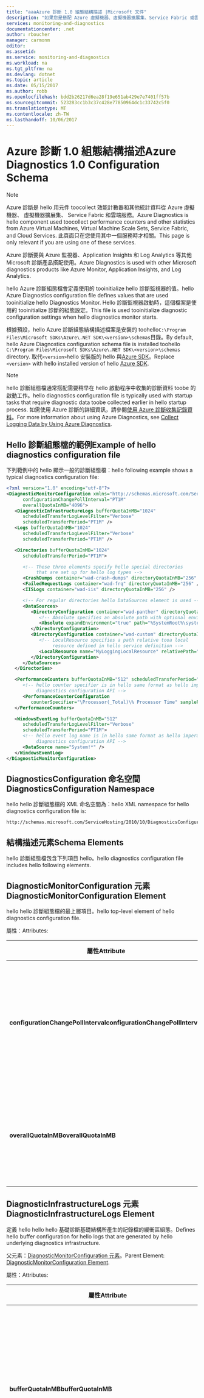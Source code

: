 ```yaml
---
title: "aaaAzure 診斷 1.0 組態結構描述 |Microsoft 文件"
description: "如果您是搭配 Azure 虛擬機器、虛擬機器擴展集、Service Fabric 或雲端服務使用 Azure SDK 2.4 和以下版本才相關。"
services: monitoring-and-diagnostics
documentationcenter: .net
author: rboucher
manager: carmonm
editor: 
ms.assetid: 
ms.service: monitoring-and-diagnostics
ms.workload: na
ms.tgt_pltfrm: na
ms.devlang: dotnet
ms.topic: article
ms.date: 05/15/2017
ms.author: robb
ms.openlocfilehash: bdd2b26217d6ea28f19e651ab429e7e7401ff57b
ms.sourcegitcommit: 523283cc1b3c37c428e77850964dc1c33742c5f0
ms.translationtype: MT
ms.contentlocale: zh-TW
ms.lasthandoff: 10/06/2017
---
```

# <a name="azure-diagnostics-10-configuration-schema"></a><span data-ttu-id="df8de-103">Azure 診斷 1.0 組態結構描述</span><span class="sxs-lookup"><span data-stu-id="df8de-103">Azure Diagnostics 1.0 Configuration Schema</span></span>
> [!NOTE]
> <span data-ttu-id="df8de-104">Azure 診斷是 hello 用元件 toocollect 效能計數器和其他統計資料從 Azure 虛擬機器、 虛擬機器擴展集、 Service Fabric 和雲端服務。</span><span class="sxs-lookup"><span data-stu-id="df8de-104">Azure Diagnostics is hello component used toocollect performance counters and other statistics from Azure Virtual Machines, Virtual Machine Scale Sets, Service Fabric, and Cloud Services.</span></span>  <span data-ttu-id="df8de-105">此頁面只在您使用其中一個服務時才相關。</span><span class="sxs-lookup"><span data-stu-id="df8de-105">This page is only relevant if you are using one of these services.</span></span>
>

<span data-ttu-id="df8de-106">Azure 診斷要與 Azure 監視器、Application Insights 和 Log Analytics 等其他 Microsoft 診斷產品搭配使用。</span><span class="sxs-lookup"><span data-stu-id="df8de-106">Azure Diagnostics is used with other Microsoft diagnostics products like Azure Monitor, Application Insights, and Log Analytics.</span></span>

<span data-ttu-id="df8de-107">hello Azure 診斷組態檔會定義使用的 tooinitialize hello 診斷監視器的值。</span><span class="sxs-lookup"><span data-stu-id="df8de-107">hello Azure Diagnostics configuration file defines values that are used tooinitialize hello Diagnostics Monitor.</span></span> <span data-ttu-id="df8de-108">Hello 診斷監視器啟動時，這個檔案是使用的 tooinitialize 診斷的組態設定。</span><span class="sxs-lookup"><span data-stu-id="df8de-108">This file is used tooinitialize diagnostic configuration settings when hello diagnostics monitor starts.</span></span>  

 <span data-ttu-id="df8de-109">根據預設，hello Azure 診斷組態結構描述檔案是安裝的 toohello`C:\Program Files\Microsoft SDKs\Azure\.NET SDK\<version>\schemas`目錄。</span><span class="sxs-lookup"><span data-stu-id="df8de-109">By default, hello Azure Diagnostics configuration schema file is installed toohello `C:\Program Files\Microsoft SDKs\Azure\.NET SDK\<version>\schemas` directory.</span></span> <span data-ttu-id="df8de-110">取代`<version>`hello 安裝版的 hello 與[Azure SDK](http://www.windowsazure.com/develop/downloads/)。</span><span class="sxs-lookup"><span data-stu-id="df8de-110">Replace `<version>` with hello installed version of hello [Azure SDK](http://www.windowsazure.com/develop/downloads/).</span></span>  

> [!NOTE]
>  <span data-ttu-id="df8de-111">hello 診斷組態檔通常搭配需要稍早在 hello 啟動程序中收集的診斷資料 toobe 的啟動工作。</span><span class="sxs-lookup"><span data-stu-id="df8de-111">hello diagnostics configuration file is typically used with startup tasks that require diagnostic data toobe collected earlier in hello startup process.</span></span> <span data-ttu-id="df8de-112">如需使用 Azure 診斷的詳細資訊，請參閱[使用 Azure 診斷收集記錄資料](assetId:///83a91c23-5ca2-4fc9-8df3-62036c37a3d7)。</span><span class="sxs-lookup"><span data-stu-id="df8de-112">For more information about using Azure Diagnostics, see [Collect Logging Data by Using Azure Diagnostics](assetId:///83a91c23-5ca2-4fc9-8df3-62036c37a3d7).</span></span>  

## <a name="example-of-hello-diagnostics-configuration-file"></a><span data-ttu-id="df8de-113">Hello 診斷組態檔的範例</span><span class="sxs-lookup"><span data-stu-id="df8de-113">Example of hello diagnostics configuration file</span></span>  
 <span data-ttu-id="df8de-114">下列範例中的 hello 顯示一般的診斷組態檔：</span><span class="sxs-lookup"><span data-stu-id="df8de-114">hello following example shows a typical diagnostics configuration file:</span></span>  

```xml  
<?xml version="1.0" encoding="utf-8"?>
<DiagnosticMonitorConfiguration xmlns="http://schemas.microsoft.com/ServiceHosting/2010/10/DiagnosticsConfiguration"  
      configurationChangePollInterval="PT1M"  
      overallQuotaInMB="4096">  
   <DiagnosticInfrastructureLogs bufferQuotaInMB="1024"  
      scheduledTransferLogLevelFilter="Verbose"  
      scheduledTransferPeriod="PT1M" />  
   <Logs bufferQuotaInMB="1024"  
      scheduledTransferLogLevelFilter="Verbose"  
      scheduledTransferPeriod="PT1M" />  

   <Directories bufferQuotaInMB="1024"   
      scheduledTransferPeriod="PT1M">  

      <!-- These three elements specify hello special directories   
           that are set up for hello log types -->  
      <CrashDumps container="wad-crash-dumps" directoryQuotaInMB="256" />  
      <FailedRequestLogs container="wad-frq" directoryQuotaInMB="256" />  
      <IISLogs container="wad-iis" directoryQuotaInMB="256" />  

      <!-- For regular directories hello DataSources element is used -->  
      <DataSources>  
         <DirectoryConfiguration container="wad-panther" directoryQuotaInMB="128">  
            <!-- Absolute specifies an absolute path with optional environment expansion -->  
            <Absolute expandEnvironment="true" path="%SystemRoot%\system32\sysprep\Panther" />  
         </DirectoryConfiguration>  
         <DirectoryConfiguration container="wad-custom" directoryQuotaInMB="128">  
            <!-- LocalResource specifies a path relative tooa local   
                 resource defined in hello service definition -->  
            <LocalResource name="MyLoggingLocalResource" relativePath="logs" />  
         </DirectoryConfiguration>  
      </DataSources>  
   </Directories>  

   <PerformanceCounters bufferQuotaInMB="512" scheduledTransferPeriod="PT1M">  
      <!-- hello counter specifier is in hello same format as hello imperative   
           diagnostics configuration API -->  
      <PerformanceCounterConfiguration   
         counterSpecifier="\Processor(_Total)\% Processor Time" sampleRate="PT5S" />  
   </PerformanceCounters>  

   <WindowsEventLog bufferQuotaInMB="512"  
      scheduledTransferLogLevelFilter="Verbose"  
      scheduledTransferPeriod="PT1M">  
      <!-- hello event log name is in hello same format as hello imperative   
           diagnostics configuration API -->  
      <DataSource name="System!*" />  
   </WindowsEventLog>  
</DiagnosticMonitorConfiguration>  
```  

## <a name="diagnosticsconfiguration-namespace"></a><span data-ttu-id="df8de-115">DiagnosticsConfiguration 命名空間</span><span class="sxs-lookup"><span data-stu-id="df8de-115">DiagnosticsConfiguration Namespace</span></span>  
 <span data-ttu-id="df8de-116">hello hello 診斷組態檔的 XML 命名空間為：</span><span class="sxs-lookup"><span data-stu-id="df8de-116">hello XML namespace for hello diagnostics configuration file is:</span></span>  

```  
http://schemas.microsoft.com/ServiceHosting/2010/10/DiagnosticsConfiguration  
```  

## <a name="schema-elements"></a><span data-ttu-id="df8de-117">結構描述元素</span><span class="sxs-lookup"><span data-stu-id="df8de-117">Schema Elements</span></span>  
 <span data-ttu-id="df8de-118">hello 診斷組態檔包含下列項目 hello。</span><span class="sxs-lookup"><span data-stu-id="df8de-118">hello diagnostics configuration file includes hello following elements.</span></span>


## <a name="diagnosticmonitorconfiguration-element"></a><span data-ttu-id="df8de-119">DiagnosticMonitorConfiguration 元素</span><span class="sxs-lookup"><span data-stu-id="df8de-119">DiagnosticMonitorConfiguration Element</span></span>  
<span data-ttu-id="df8de-120">hello hello 診斷組態檔的最上層項目。</span><span class="sxs-lookup"><span data-stu-id="df8de-120">hello top-level element of hello diagnostics configuration file.</span></span>  

<span data-ttu-id="df8de-121">屬性：</span><span class="sxs-lookup"><span data-stu-id="df8de-121">Attributes:</span></span>

|<span data-ttu-id="df8de-122">屬性</span><span class="sxs-lookup"><span data-stu-id="df8de-122">Attribute</span></span>  |<span data-ttu-id="df8de-123">類型</span><span class="sxs-lookup"><span data-stu-id="df8de-123">Type</span></span>   |<span data-ttu-id="df8de-124">必要</span><span class="sxs-lookup"><span data-stu-id="df8de-124">Required</span></span>| <span data-ttu-id="df8de-125">預設值</span><span class="sxs-lookup"><span data-stu-id="df8de-125">Default</span></span> | <span data-ttu-id="df8de-126">說明</span><span class="sxs-lookup"><span data-stu-id="df8de-126">Description</span></span>|  
|-----------|-------|--------|---------|------------|  
|<span data-ttu-id="df8de-127">**configurationChangePollInterval**</span><span class="sxs-lookup"><span data-stu-id="df8de-127">**configurationChangePollInterval**</span></span>|<span data-ttu-id="df8de-128">duration</span><span class="sxs-lookup"><span data-stu-id="df8de-128">duration</span></span>|<span data-ttu-id="df8de-129">選用</span><span class="sxs-lookup"><span data-stu-id="df8de-129">Optional</span></span> | <span data-ttu-id="df8de-130">PT1M</span><span class="sxs-lookup"><span data-stu-id="df8de-130">PT1M</span></span>| <span data-ttu-id="df8de-131">指定 hello 間隔的 hello 診斷監視器輪詢診斷組態變更。</span><span class="sxs-lookup"><span data-stu-id="df8de-131">Specifies hello interval at which hello diagnostic monitor polls for diagnostic configuration changes.</span></span>|  
|<span data-ttu-id="df8de-132">**overallQuotaInMB**</span><span class="sxs-lookup"><span data-stu-id="df8de-132">**overallQuotaInMB**</span></span>|<span data-ttu-id="df8de-133">unsignedInt</span><span class="sxs-lookup"><span data-stu-id="df8de-133">unsignedInt</span></span>|<span data-ttu-id="df8de-134">選用</span><span class="sxs-lookup"><span data-stu-id="df8de-134">Optional</span></span>| <span data-ttu-id="df8de-135">4000 MB。</span><span class="sxs-lookup"><span data-stu-id="df8de-135">4000 MB.</span></span> <span data-ttu-id="df8de-136">如果您提供值，該值不能超過此數量</span><span class="sxs-lookup"><span data-stu-id="df8de-136">If you provide a value, it must not exceed this amount</span></span> |<span data-ttu-id="df8de-137">hello 的檔案系統儲存體的所有記錄緩衝區配置的總容量。</span><span class="sxs-lookup"><span data-stu-id="df8de-137">hello total amount of file system storage allocated for all logging buffers.</span></span>|  

## <a name="diagnosticinfrastructurelogs-element"></a><span data-ttu-id="df8de-138">DiagnosticInfrastructureLogs 元素</span><span class="sxs-lookup"><span data-stu-id="df8de-138">DiagnosticInfrastructureLogs Element</span></span>  
<span data-ttu-id="df8de-139">定義 hello hello hello 基礎診斷基礎結構所產生的記錄檔的緩衝區組態。</span><span class="sxs-lookup"><span data-stu-id="df8de-139">Defines hello buffer configuration for hello logs that are generated by hello underlying diagnostics infrastructure.</span></span>

<span data-ttu-id="df8de-140">父元素：[DiagnosticMonitorConfiguration 元素](#DiagnosticMonitorConfiguration)。</span><span class="sxs-lookup"><span data-stu-id="df8de-140">Parent Element: [DiagnosticMonitorConfiguration Element](#DiagnosticMonitorConfiguration).</span></span>  

<span data-ttu-id="df8de-141">屬性：</span><span class="sxs-lookup"><span data-stu-id="df8de-141">Attributes:</span></span>

|<span data-ttu-id="df8de-142">屬性</span><span class="sxs-lookup"><span data-stu-id="df8de-142">Attribute</span></span>|<span data-ttu-id="df8de-143">類型</span><span class="sxs-lookup"><span data-stu-id="df8de-143">Type</span></span>|<span data-ttu-id="df8de-144">說明</span><span class="sxs-lookup"><span data-stu-id="df8de-144">Description</span></span>|  
|---------|----|-----------------|  
|<span data-ttu-id="df8de-145">**bufferQuotaInMB**</span><span class="sxs-lookup"><span data-stu-id="df8de-145">**bufferQuotaInMB**</span></span>|<span data-ttu-id="df8de-146">unsignedInt</span><span class="sxs-lookup"><span data-stu-id="df8de-146">unsignedInt</span></span>|<span data-ttu-id="df8de-147">選用。</span><span class="sxs-lookup"><span data-stu-id="df8de-147">Optional.</span></span> <span data-ttu-id="df8de-148">指定的檔案系統儲存體可供指定的 hello hello 最大數量的資料。</span><span class="sxs-lookup"><span data-stu-id="df8de-148">Specifies hello maximum amount of file system storage that is available for hello specified data.</span></span><br /><br /> <span data-ttu-id="df8de-149">hello 預設值為 0。</span><span class="sxs-lookup"><span data-stu-id="df8de-149">hello default is 0.</span></span>|  
|<span data-ttu-id="df8de-150">**scheduledTransferLogLevelFilter**</span><span class="sxs-lookup"><span data-stu-id="df8de-150">**scheduledTransferLogLevelFilter**</span></span>|<span data-ttu-id="df8de-151">字串</span><span class="sxs-lookup"><span data-stu-id="df8de-151">string</span></span>|<span data-ttu-id="df8de-152">選用。</span><span class="sxs-lookup"><span data-stu-id="df8de-152">Optional.</span></span> <span data-ttu-id="df8de-153">指定最低嚴重性層級 hello 傳送的記錄項目。</span><span class="sxs-lookup"><span data-stu-id="df8de-153">Specifies hello minimum severity level for log entries that are transferred.</span></span> <span data-ttu-id="df8de-154">hello 預設值是**Undefined**。</span><span class="sxs-lookup"><span data-stu-id="df8de-154">hello default value is **Undefined**.</span></span> <span data-ttu-id="df8de-155">其他可能的值為 **Verbose**、**Information**、**Warning**、**Error** 及 **Critical**。</span><span class="sxs-lookup"><span data-stu-id="df8de-155">Other possible values are **Verbose**, **Information**, **Warning**, **Error**, and **Critical**.</span></span>|  
|<span data-ttu-id="df8de-156">**scheduledTransferPeriod**</span><span class="sxs-lookup"><span data-stu-id="df8de-156">**scheduledTransferPeriod**</span></span>|<span data-ttu-id="df8de-157">duration</span><span class="sxs-lookup"><span data-stu-id="df8de-157">duration</span></span>|<span data-ttu-id="df8de-158">選用。</span><span class="sxs-lookup"><span data-stu-id="df8de-158">Optional.</span></span> <span data-ttu-id="df8de-159">指定 hello 排程傳輸的資料，無條件進位 toohello 最接近的分鐘的間隔。</span><span class="sxs-lookup"><span data-stu-id="df8de-159">Specifies hello interval between scheduled transfers of data, rounded up toohello nearest minute.</span></span><br /><br /> <span data-ttu-id="df8de-160">hello 預設值是 PT0S。</span><span class="sxs-lookup"><span data-stu-id="df8de-160">hello default is PT0S.</span></span>|  

## <a name="logs-element"></a><span data-ttu-id="df8de-161">Logs 元素</span><span class="sxs-lookup"><span data-stu-id="df8de-161">Logs Element</span></span>  
 <span data-ttu-id="df8de-162">定義基本 Azure 記錄檔的 hello 緩衝區組態。</span><span class="sxs-lookup"><span data-stu-id="df8de-162">Defines hello buffer configuration for basic Azure logs.</span></span>

 <span data-ttu-id="df8de-163">父元素：[DiagnosticMonitorConfiguration 元素](#DiagnosticMonitorConfiguration)。</span><span class="sxs-lookup"><span data-stu-id="df8de-163">Parent element: [DiagnosticMonitorConfiguration Element](#DiagnosticMonitorConfiguration).</span></span>  

<span data-ttu-id="df8de-164">屬性：</span><span class="sxs-lookup"><span data-stu-id="df8de-164">Attributes:</span></span>  

|<span data-ttu-id="df8de-165">屬性</span><span class="sxs-lookup"><span data-stu-id="df8de-165">Attribute</span></span>|<span data-ttu-id="df8de-166">類型</span><span class="sxs-lookup"><span data-stu-id="df8de-166">Type</span></span>|<span data-ttu-id="df8de-167">說明</span><span class="sxs-lookup"><span data-stu-id="df8de-167">Description</span></span>|  
|---------------|----------|-----------------|  
|<span data-ttu-id="df8de-168">**bufferQuotaInMB**</span><span class="sxs-lookup"><span data-stu-id="df8de-168">**bufferQuotaInMB**</span></span>|<span data-ttu-id="df8de-169">unsignedInt</span><span class="sxs-lookup"><span data-stu-id="df8de-169">unsignedInt</span></span>|<span data-ttu-id="df8de-170">選用。</span><span class="sxs-lookup"><span data-stu-id="df8de-170">Optional.</span></span> <span data-ttu-id="df8de-171">指定的檔案系統儲存體可供指定的 hello hello 最大數量的資料。</span><span class="sxs-lookup"><span data-stu-id="df8de-171">Specifies hello maximum amount of file system storage that is available for hello specified data.</span></span><br /><br /> <span data-ttu-id="df8de-172">hello 預設值為 0。</span><span class="sxs-lookup"><span data-stu-id="df8de-172">hello default is 0.</span></span>|  
|<span data-ttu-id="df8de-173">**scheduledTransferLogLevelFilter**</span><span class="sxs-lookup"><span data-stu-id="df8de-173">**scheduledTransferLogLevelFilter**</span></span>|<span data-ttu-id="df8de-174">字串</span><span class="sxs-lookup"><span data-stu-id="df8de-174">string</span></span>|<span data-ttu-id="df8de-175">選用。</span><span class="sxs-lookup"><span data-stu-id="df8de-175">Optional.</span></span> <span data-ttu-id="df8de-176">指定最低嚴重性層級 hello 傳送的記錄項目。</span><span class="sxs-lookup"><span data-stu-id="df8de-176">Specifies hello minimum severity level for log entries that are transferred.</span></span> <span data-ttu-id="df8de-177">hello 預設值是**Undefined**。</span><span class="sxs-lookup"><span data-stu-id="df8de-177">hello default value is **Undefined**.</span></span> <span data-ttu-id="df8de-178">其他可能的值為 **Verbose**、**Information**、**Warning**、**Error** 及 **Critical**。</span><span class="sxs-lookup"><span data-stu-id="df8de-178">Other possible values are **Verbose**, **Information**, **Warning**, **Error**, and **Critical**.</span></span>|  
|<span data-ttu-id="df8de-179">**scheduledTransferPeriod**</span><span class="sxs-lookup"><span data-stu-id="df8de-179">**scheduledTransferPeriod**</span></span>|<span data-ttu-id="df8de-180">duration</span><span class="sxs-lookup"><span data-stu-id="df8de-180">duration</span></span>|<span data-ttu-id="df8de-181">選用。</span><span class="sxs-lookup"><span data-stu-id="df8de-181">Optional.</span></span> <span data-ttu-id="df8de-182">指定 hello 排程傳輸的資料，無條件進位 toohello 最接近的分鐘的間隔。</span><span class="sxs-lookup"><span data-stu-id="df8de-182">Specifies hello interval between scheduled transfers of data, rounded up toohello nearest minute.</span></span><br /><br /> <span data-ttu-id="df8de-183">hello 預設值是 PT0S。</span><span class="sxs-lookup"><span data-stu-id="df8de-183">hello default is PT0S.</span></span>|  

## <a name="directories-element"></a><span data-ttu-id="df8de-184">Directories 元素</span><span class="sxs-lookup"><span data-stu-id="df8de-184">Directories Element</span></span>  
<span data-ttu-id="df8de-185">定義您可以定義檔案式記錄檔的 hello 緩衝區組態。</span><span class="sxs-lookup"><span data-stu-id="df8de-185">Defines hello buffer configuration for file-based logs that you can define.</span></span>

<span data-ttu-id="df8de-186">父元素：[DiagnosticMonitorConfiguration 元素](#DiagnosticMonitorConfiguration)。</span><span class="sxs-lookup"><span data-stu-id="df8de-186">Parent element: [DiagnosticMonitorConfiguration Element](#DiagnosticMonitorConfiguration).</span></span>  


<span data-ttu-id="df8de-187">屬性：</span><span class="sxs-lookup"><span data-stu-id="df8de-187">Attributes:</span></span>  

|<span data-ttu-id="df8de-188">屬性</span><span class="sxs-lookup"><span data-stu-id="df8de-188">Attribute</span></span>|<span data-ttu-id="df8de-189">類型</span><span class="sxs-lookup"><span data-stu-id="df8de-189">Type</span></span>|<span data-ttu-id="df8de-190">說明</span><span class="sxs-lookup"><span data-stu-id="df8de-190">Description</span></span>|  
|---------------|----------|-----------------|  
|<span data-ttu-id="df8de-191">**bufferQuotaInMB**</span><span class="sxs-lookup"><span data-stu-id="df8de-191">**bufferQuotaInMB**</span></span>|<span data-ttu-id="df8de-192">unsignedInt</span><span class="sxs-lookup"><span data-stu-id="df8de-192">unsignedInt</span></span>|<span data-ttu-id="df8de-193">選用。</span><span class="sxs-lookup"><span data-stu-id="df8de-193">Optional.</span></span> <span data-ttu-id="df8de-194">指定的檔案系統儲存體可供指定的 hello hello 最大數量的資料。</span><span class="sxs-lookup"><span data-stu-id="df8de-194">Specifies hello maximum amount of file system storage that is available for hello specified data.</span></span><br /><br /> <span data-ttu-id="df8de-195">hello 預設值為 0。</span><span class="sxs-lookup"><span data-stu-id="df8de-195">hello default is 0.</span></span>|  
|<span data-ttu-id="df8de-196">**scheduledTransferPeriod**</span><span class="sxs-lookup"><span data-stu-id="df8de-196">**scheduledTransferPeriod**</span></span>|<span data-ttu-id="df8de-197">duration</span><span class="sxs-lookup"><span data-stu-id="df8de-197">duration</span></span>|<span data-ttu-id="df8de-198">選用。</span><span class="sxs-lookup"><span data-stu-id="df8de-198">Optional.</span></span> <span data-ttu-id="df8de-199">指定 hello 排程傳輸的資料，無條件進位 toohello 最接近的分鐘的間隔。</span><span class="sxs-lookup"><span data-stu-id="df8de-199">Specifies hello interval between scheduled transfers of data, rounded up toohello nearest minute.</span></span><br /><br /> <span data-ttu-id="df8de-200">hello 預設值是 PT0S。</span><span class="sxs-lookup"><span data-stu-id="df8de-200">hello default is PT0S.</span></span>|  

## <a name="crashdumps-element"></a><span data-ttu-id="df8de-201">CrashDumps 元素</span><span class="sxs-lookup"><span data-stu-id="df8de-201">CrashDumps Element</span></span>  
 <span data-ttu-id="df8de-202">定義 hello 損毀傾印目錄。</span><span class="sxs-lookup"><span data-stu-id="df8de-202">Defines hello crash dumps directory.</span></span>

 <span data-ttu-id="df8de-203">父元素︰[Directories 元素](#Directories)。</span><span class="sxs-lookup"><span data-stu-id="df8de-203">Parent Element: [Directories Element](#Directories).</span></span>  

<span data-ttu-id="df8de-204">屬性：</span><span class="sxs-lookup"><span data-stu-id="df8de-204">Attributes:</span></span>  

|<span data-ttu-id="df8de-205">屬性</span><span class="sxs-lookup"><span data-stu-id="df8de-205">Attribute</span></span>|<span data-ttu-id="df8de-206">類型</span><span class="sxs-lookup"><span data-stu-id="df8de-206">Type</span></span>|<span data-ttu-id="df8de-207">說明</span><span class="sxs-lookup"><span data-stu-id="df8de-207">Description</span></span>|  
|---------------|----------|-----------------|  
|<span data-ttu-id="df8de-208">**container**</span><span class="sxs-lookup"><span data-stu-id="df8de-208">**container**</span></span>|<span data-ttu-id="df8de-209">字串</span><span class="sxs-lookup"><span data-stu-id="df8de-209">string</span></span>|<span data-ttu-id="df8de-210">傳送 hello 容器是 hello 目錄 hello 內容 toobe hello 名稱。</span><span class="sxs-lookup"><span data-stu-id="df8de-210">hello name of hello container where hello contents of hello directory is toobe transferred.</span></span>|  
|<span data-ttu-id="df8de-211">**directoryQuotaInMB**</span><span class="sxs-lookup"><span data-stu-id="df8de-211">**directoryQuotaInMB**</span></span>|<span data-ttu-id="df8de-212">unsignedInt</span><span class="sxs-lookup"><span data-stu-id="df8de-212">unsignedInt</span></span>|<span data-ttu-id="df8de-213">選用。</span><span class="sxs-lookup"><span data-stu-id="df8de-213">Optional.</span></span> <span data-ttu-id="df8de-214">指定 hello hello 目錄的大小上限以 mb 為單位。</span><span class="sxs-lookup"><span data-stu-id="df8de-214">Specifies hello maximum size of hello directory in megabytes.</span></span><br /><br /> <span data-ttu-id="df8de-215">hello 預設值為 0。</span><span class="sxs-lookup"><span data-stu-id="df8de-215">hello default is 0.</span></span>|  

## <a name="failedrequestlogs-element"></a><span data-ttu-id="df8de-216">FailedRequestLogs 元素</span><span class="sxs-lookup"><span data-stu-id="df8de-216">FailedRequestLogs Element</span></span>  
 <span data-ttu-id="df8de-217">定義 hello 失敗的要求記錄檔目錄。</span><span class="sxs-lookup"><span data-stu-id="df8de-217">Defines hello failed request log directory.</span></span>

 <span data-ttu-id="df8de-218">父元素︰[Directories 元素](#Directories)。</span><span class="sxs-lookup"><span data-stu-id="df8de-218">Parent Element [Directories Element](#Directories).</span></span>  

<span data-ttu-id="df8de-219">屬性：</span><span class="sxs-lookup"><span data-stu-id="df8de-219">Attributes:</span></span>  

|<span data-ttu-id="df8de-220">屬性</span><span class="sxs-lookup"><span data-stu-id="df8de-220">Attribute</span></span>|<span data-ttu-id="df8de-221">類型</span><span class="sxs-lookup"><span data-stu-id="df8de-221">Type</span></span>|<span data-ttu-id="df8de-222">說明</span><span class="sxs-lookup"><span data-stu-id="df8de-222">Description</span></span>|  
|---------------|----------|-----------------|  
|<span data-ttu-id="df8de-223">**container**</span><span class="sxs-lookup"><span data-stu-id="df8de-223">**container**</span></span>|<span data-ttu-id="df8de-224">字串</span><span class="sxs-lookup"><span data-stu-id="df8de-224">string</span></span>|<span data-ttu-id="df8de-225">傳送 hello 容器是 hello 目錄 hello 內容 toobe hello 名稱。</span><span class="sxs-lookup"><span data-stu-id="df8de-225">hello name of hello container where hello contents of hello directory is toobe transferred.</span></span>|  
|<span data-ttu-id="df8de-226">**directoryQuotaInMB**</span><span class="sxs-lookup"><span data-stu-id="df8de-226">**directoryQuotaInMB**</span></span>|<span data-ttu-id="df8de-227">unsignedInt</span><span class="sxs-lookup"><span data-stu-id="df8de-227">unsignedInt</span></span>|<span data-ttu-id="df8de-228">選用。</span><span class="sxs-lookup"><span data-stu-id="df8de-228">Optional.</span></span> <span data-ttu-id="df8de-229">指定 hello hello 目錄的大小上限以 mb 為單位。</span><span class="sxs-lookup"><span data-stu-id="df8de-229">Specifies hello maximum size of hello directory in megabytes.</span></span><br /><br /> <span data-ttu-id="df8de-230">hello 預設值為 0。</span><span class="sxs-lookup"><span data-stu-id="df8de-230">hello default is 0.</span></span>|  

##  <a name="iislogs-element"></a><span data-ttu-id="df8de-231">IISLogs 元素</span><span class="sxs-lookup"><span data-stu-id="df8de-231">IISLogs Element</span></span>  
 <span data-ttu-id="df8de-232">定義 hello IIS 記錄檔目錄。</span><span class="sxs-lookup"><span data-stu-id="df8de-232">Defines hello IIS log directory.</span></span>

 <span data-ttu-id="df8de-233">父元素︰[Directories 元素](#Directories)。</span><span class="sxs-lookup"><span data-stu-id="df8de-233">Parent Element [Directories Element](#Directories).</span></span>  

<span data-ttu-id="df8de-234">屬性：</span><span class="sxs-lookup"><span data-stu-id="df8de-234">Attributes:</span></span>  

|<span data-ttu-id="df8de-235">屬性</span><span class="sxs-lookup"><span data-stu-id="df8de-235">Attribute</span></span>|<span data-ttu-id="df8de-236">類型</span><span class="sxs-lookup"><span data-stu-id="df8de-236">Type</span></span>|<span data-ttu-id="df8de-237">說明</span><span class="sxs-lookup"><span data-stu-id="df8de-237">Description</span></span>|  
|---------------|----------|-----------------|  
|<span data-ttu-id="df8de-238">**container**</span><span class="sxs-lookup"><span data-stu-id="df8de-238">**container**</span></span>|<span data-ttu-id="df8de-239">字串</span><span class="sxs-lookup"><span data-stu-id="df8de-239">string</span></span>|<span data-ttu-id="df8de-240">傳送 hello 容器是 hello 目錄 hello 內容 toobe hello 名稱。</span><span class="sxs-lookup"><span data-stu-id="df8de-240">hello name of hello container where hello contents of hello directory is toobe transferred.</span></span>|  
|<span data-ttu-id="df8de-241">**directoryQuotaInMB**</span><span class="sxs-lookup"><span data-stu-id="df8de-241">**directoryQuotaInMB**</span></span>|<span data-ttu-id="df8de-242">unsignedInt</span><span class="sxs-lookup"><span data-stu-id="df8de-242">unsignedInt</span></span>|<span data-ttu-id="df8de-243">選用。</span><span class="sxs-lookup"><span data-stu-id="df8de-243">Optional.</span></span> <span data-ttu-id="df8de-244">指定 hello hello 目錄的大小上限以 mb 為單位。</span><span class="sxs-lookup"><span data-stu-id="df8de-244">Specifies hello maximum size of hello directory in megabytes.</span></span><br /><br /> <span data-ttu-id="df8de-245">hello 預設值為 0。</span><span class="sxs-lookup"><span data-stu-id="df8de-245">hello default is 0.</span></span>|  

## <a name="datasources-element"></a><span data-ttu-id="df8de-246">DataSources 元素</span><span class="sxs-lookup"><span data-stu-id="df8de-246">DataSources Element</span></span>  
 <span data-ttu-id="df8de-247">定義零或多個額外的記錄目錄。</span><span class="sxs-lookup"><span data-stu-id="df8de-247">Defines zero or more additional log directories.</span></span>

 <span data-ttu-id="df8de-248">父元素︰[Directories 元素](#Directories)。</span><span class="sxs-lookup"><span data-stu-id="df8de-248">Parent Element: [Directories Element](#Directories).</span></span>

## <a name="directoryconfiguration-element"></a><span data-ttu-id="df8de-249">DirectoryConfiguration 元素</span><span class="sxs-lookup"><span data-stu-id="df8de-249">DirectoryConfiguration Element</span></span>  
 <span data-ttu-id="df8de-250">定義記錄檔 toomonitor hello 的目錄。</span><span class="sxs-lookup"><span data-stu-id="df8de-250">Defines hello directory of log files toomonitor.</span></span>

 <span data-ttu-id="df8de-251">父元素︰[DataSources 元素](#DataSources)。</span><span class="sxs-lookup"><span data-stu-id="df8de-251">Parent Element: [DataSources Element](#DataSources).</span></span>

<span data-ttu-id="df8de-252">屬性：</span><span class="sxs-lookup"><span data-stu-id="df8de-252">Attributes:</span></span>

|<span data-ttu-id="df8de-253">屬性</span><span class="sxs-lookup"><span data-stu-id="df8de-253">Attribute</span></span>|<span data-ttu-id="df8de-254">類型</span><span class="sxs-lookup"><span data-stu-id="df8de-254">Type</span></span>|<span data-ttu-id="df8de-255">說明</span><span class="sxs-lookup"><span data-stu-id="df8de-255">Description</span></span>|  
|---------------|----------|-----------------|  
|<span data-ttu-id="df8de-256">**container**</span><span class="sxs-lookup"><span data-stu-id="df8de-256">**container**</span></span>|<span data-ttu-id="df8de-257">字串</span><span class="sxs-lookup"><span data-stu-id="df8de-257">string</span></span>|<span data-ttu-id="df8de-258">傳送 hello 容器是 hello 目錄 hello 內容 toobe hello 名稱。</span><span class="sxs-lookup"><span data-stu-id="df8de-258">hello name of hello container where hello contents of hello directory is toobe transferred.</span></span>|  
|<span data-ttu-id="df8de-259">**directoryQuotaInMB**</span><span class="sxs-lookup"><span data-stu-id="df8de-259">**directoryQuotaInMB**</span></span>|<span data-ttu-id="df8de-260">unsignedInt</span><span class="sxs-lookup"><span data-stu-id="df8de-260">unsignedInt</span></span>|<span data-ttu-id="df8de-261">選用。</span><span class="sxs-lookup"><span data-stu-id="df8de-261">Optional.</span></span> <span data-ttu-id="df8de-262">指定 hello hello 目錄的大小上限以 mb 為單位。</span><span class="sxs-lookup"><span data-stu-id="df8de-262">Specifies hello maximum size of hello directory in megabytes.</span></span><br /><br /> <span data-ttu-id="df8de-263">hello 預設值為 0。</span><span class="sxs-lookup"><span data-stu-id="df8de-263">hello default is 0.</span></span>|  

## <a name="absolute-element"></a><span data-ttu-id="df8de-264">Absolute 元素</span><span class="sxs-lookup"><span data-stu-id="df8de-264">Absolute Element</span></span>  
 <span data-ttu-id="df8de-265">定義選擇性環境展開 hello 目錄 toomonitor 的絕對路徑。</span><span class="sxs-lookup"><span data-stu-id="df8de-265">Defines an absolute path of hello directory toomonitor with optional environment expansion.</span></span>

 <span data-ttu-id="df8de-266">父元素：[DirectoryConfiguration 元素](#DirectoryConfiguration)。</span><span class="sxs-lookup"><span data-stu-id="df8de-266">Parent Element: [DirectoryConfiguration Element](#DirectoryConfiguration).</span></span>  

<span data-ttu-id="df8de-267">屬性：</span><span class="sxs-lookup"><span data-stu-id="df8de-267">Attributes:</span></span>  

|<span data-ttu-id="df8de-268">屬性</span><span class="sxs-lookup"><span data-stu-id="df8de-268">Attribute</span></span>|<span data-ttu-id="df8de-269">類型</span><span class="sxs-lookup"><span data-stu-id="df8de-269">Type</span></span>|<span data-ttu-id="df8de-270">說明</span><span class="sxs-lookup"><span data-stu-id="df8de-270">Description</span></span>|  
|---------------|----------|-----------------|  
|<span data-ttu-id="df8de-271">**路徑**</span><span class="sxs-lookup"><span data-stu-id="df8de-271">**path**</span></span>|<span data-ttu-id="df8de-272">字串</span><span class="sxs-lookup"><span data-stu-id="df8de-272">string</span></span>|<span data-ttu-id="df8de-273">必要。</span><span class="sxs-lookup"><span data-stu-id="df8de-273">Required.</span></span> <span data-ttu-id="df8de-274">絕對路徑 toohello 目錄 toomonitor hello。</span><span class="sxs-lookup"><span data-stu-id="df8de-274">hello absolute path toohello directory toomonitor.</span></span>|  
|<span data-ttu-id="df8de-275">**expandEnvironment**</span><span class="sxs-lookup"><span data-stu-id="df8de-275">**expandEnvironment**</span></span>|<span data-ttu-id="df8de-276">布林值</span><span class="sxs-lookup"><span data-stu-id="df8de-276">boolean</span></span>|<span data-ttu-id="df8de-277">必要。</span><span class="sxs-lookup"><span data-stu-id="df8de-277">Required.</span></span> <span data-ttu-id="df8de-278">如果設定太**true**，hello 路徑中的環境變數會展開。</span><span class="sxs-lookup"><span data-stu-id="df8de-278">If set too**true**, environment variables in hello path are expanded.</span></span>|  

## <a name="localresource-element"></a><span data-ttu-id="df8de-279">LocalResource 元素</span><span class="sxs-lookup"><span data-stu-id="df8de-279">LocalResource Element</span></span>  
 <span data-ttu-id="df8de-280">定義在 hello 服務定義中定義之路徑的相對 tooa 本機資源。</span><span class="sxs-lookup"><span data-stu-id="df8de-280">Defines a path relative tooa local resource defined in hello service definition.</span></span>

 <span data-ttu-id="df8de-281">父元素：[DirectoryConfiguration 元素](#DirectoryConfiguration)。</span><span class="sxs-lookup"><span data-stu-id="df8de-281">Parent Element: [DirectoryConfiguration Element](#DirectoryConfiguration).</span></span>  

<span data-ttu-id="df8de-282">屬性：</span><span class="sxs-lookup"><span data-stu-id="df8de-282">Attributes:</span></span>  

|<span data-ttu-id="df8de-283">屬性</span><span class="sxs-lookup"><span data-stu-id="df8de-283">Attribute</span></span>|<span data-ttu-id="df8de-284">類型</span><span class="sxs-lookup"><span data-stu-id="df8de-284">Type</span></span>|<span data-ttu-id="df8de-285">說明</span><span class="sxs-lookup"><span data-stu-id="df8de-285">Description</span></span>|  
|---------------|----------|-----------------|  
|<span data-ttu-id="df8de-286">**name**</span><span class="sxs-lookup"><span data-stu-id="df8de-286">**name**</span></span>|<span data-ttu-id="df8de-287">字串</span><span class="sxs-lookup"><span data-stu-id="df8de-287">string</span></span>|<span data-ttu-id="df8de-288">必要。</span><span class="sxs-lookup"><span data-stu-id="df8de-288">Required.</span></span> <span data-ttu-id="df8de-289">hello 包含 hello 目錄 toomonitor hello 本機資源的名稱。</span><span class="sxs-lookup"><span data-stu-id="df8de-289">hello name of hello local resource that contains hello directory toomonitor.</span></span>|  
|<span data-ttu-id="df8de-290">**relativePath**</span><span class="sxs-lookup"><span data-stu-id="df8de-290">**relativePath**</span></span>|<span data-ttu-id="df8de-291">字串</span><span class="sxs-lookup"><span data-stu-id="df8de-291">string</span></span>|<span data-ttu-id="df8de-292">必要。</span><span class="sxs-lookup"><span data-stu-id="df8de-292">Required.</span></span> <span data-ttu-id="df8de-293">hello 路徑相對 toohello 本機資源 toomonitor。</span><span class="sxs-lookup"><span data-stu-id="df8de-293">hello path relative toohello local resource toomonitor.</span></span>|  

## <a name="performancecounters-element"></a><span data-ttu-id="df8de-294">PerformanceCounters 元素</span><span class="sxs-lookup"><span data-stu-id="df8de-294">PerformanceCounters Element</span></span>  
 <span data-ttu-id="df8de-295">定義 hello 路徑 toohello 效能計數器 toocollect。</span><span class="sxs-lookup"><span data-stu-id="df8de-295">Defines hello path toohello performance counter toocollect.</span></span>

 <span data-ttu-id="df8de-296">父元素：[DiagnosticMonitorConfiguration 元素](#DiagnosticMonitorConfiguration)。</span><span class="sxs-lookup"><span data-stu-id="df8de-296">Parent Element: [DiagnosticMonitorConfiguration Element](#DiagnosticMonitorConfiguration).</span></span>


 <span data-ttu-id="df8de-297">屬性：</span><span class="sxs-lookup"><span data-stu-id="df8de-297">Attributes:</span></span>  

|<span data-ttu-id="df8de-298">屬性</span><span class="sxs-lookup"><span data-stu-id="df8de-298">Attribute</span></span>|<span data-ttu-id="df8de-299">類型</span><span class="sxs-lookup"><span data-stu-id="df8de-299">Type</span></span>|<span data-ttu-id="df8de-300">說明</span><span class="sxs-lookup"><span data-stu-id="df8de-300">Description</span></span>|  
|---------------|----------|-----------------|  
|<span data-ttu-id="df8de-301">**bufferQuotaInMB**</span><span class="sxs-lookup"><span data-stu-id="df8de-301">**bufferQuotaInMB**</span></span>|<span data-ttu-id="df8de-302">unsignedInt</span><span class="sxs-lookup"><span data-stu-id="df8de-302">unsignedInt</span></span>|<span data-ttu-id="df8de-303">選用。</span><span class="sxs-lookup"><span data-stu-id="df8de-303">Optional.</span></span> <span data-ttu-id="df8de-304">指定的檔案系統儲存體可供指定的 hello hello 最大數量的資料。</span><span class="sxs-lookup"><span data-stu-id="df8de-304">Specifies hello maximum amount of file system storage that is available for hello specified data.</span></span><br /><br /> <span data-ttu-id="df8de-305">hello 預設值為 0。</span><span class="sxs-lookup"><span data-stu-id="df8de-305">hello default is 0.</span></span>|  
|<span data-ttu-id="df8de-306">**scheduledTransferPeriod**</span><span class="sxs-lookup"><span data-stu-id="df8de-306">**scheduledTransferPeriod**</span></span>|<span data-ttu-id="df8de-307">duration</span><span class="sxs-lookup"><span data-stu-id="df8de-307">duration</span></span>|<span data-ttu-id="df8de-308">選用。</span><span class="sxs-lookup"><span data-stu-id="df8de-308">Optional.</span></span> <span data-ttu-id="df8de-309">指定 hello 排程傳輸的資料，無條件進位 toohello 最接近的分鐘的間隔。</span><span class="sxs-lookup"><span data-stu-id="df8de-309">Specifies hello interval between scheduled transfers of data, rounded up toohello nearest minute.</span></span><br /><br /> <span data-ttu-id="df8de-310">hello 預設值是 PT0S。</span><span class="sxs-lookup"><span data-stu-id="df8de-310">hello default is PT0S.</span></span>|  

## <a name="performancecounterconfiguration-element"></a><span data-ttu-id="df8de-311">PerformanceCounterConfiguration 元素</span><span class="sxs-lookup"><span data-stu-id="df8de-311">PerformanceCounterConfiguration Element</span></span>  
 <span data-ttu-id="df8de-312">定義 hello 效能計數器 toocollect。</span><span class="sxs-lookup"><span data-stu-id="df8de-312">Defines hello performance counter toocollect.</span></span>

 <span data-ttu-id="df8de-313">父元素︰[PerformanceCounters 元素](#PerformanceCounters)。</span><span class="sxs-lookup"><span data-stu-id="df8de-313">Parent Element: [PerformanceCounters Element](#PerformanceCounters).</span></span>  

 <span data-ttu-id="df8de-314">屬性：</span><span class="sxs-lookup"><span data-stu-id="df8de-314">Attributes:</span></span>  

|<span data-ttu-id="df8de-315">屬性</span><span class="sxs-lookup"><span data-stu-id="df8de-315">Attribute</span></span>|<span data-ttu-id="df8de-316">類型</span><span class="sxs-lookup"><span data-stu-id="df8de-316">Type</span></span>|<span data-ttu-id="df8de-317">說明</span><span class="sxs-lookup"><span data-stu-id="df8de-317">Description</span></span>|  
|---------------|----------|-----------------|  
|<span data-ttu-id="df8de-318">**counterSpecifier**</span><span class="sxs-lookup"><span data-stu-id="df8de-318">**counterSpecifier**</span></span>|<span data-ttu-id="df8de-319">字串</span><span class="sxs-lookup"><span data-stu-id="df8de-319">string</span></span>|<span data-ttu-id="df8de-320">必要。</span><span class="sxs-lookup"><span data-stu-id="df8de-320">Required.</span></span> <span data-ttu-id="df8de-321">hello 路徑 toohello 效能計數器 toocollect。</span><span class="sxs-lookup"><span data-stu-id="df8de-321">hello path toohello performance counter toocollect.</span></span>|  
|<span data-ttu-id="df8de-322">**sampleRate**</span><span class="sxs-lookup"><span data-stu-id="df8de-322">**sampleRate**</span></span>|<span data-ttu-id="df8de-323">duration</span><span class="sxs-lookup"><span data-stu-id="df8de-323">duration</span></span>|<span data-ttu-id="df8de-324">必要。</span><span class="sxs-lookup"><span data-stu-id="df8de-324">Required.</span></span> <span data-ttu-id="df8de-325">您應該在哪一個 hello 收集效能計數器的 hello 速率。</span><span class="sxs-lookup"><span data-stu-id="df8de-325">hello rate at which hello performance counter should be collected.</span></span>|  

## <a name="windowseventlog-element"></a><span data-ttu-id="df8de-326">WindowsEventLog 元素</span><span class="sxs-lookup"><span data-stu-id="df8de-326">WindowsEventLog Element</span></span>  
 <span data-ttu-id="df8de-327">定義 hello 事件記錄檔 toomonitor。</span><span class="sxs-lookup"><span data-stu-id="df8de-327">Defines hello event logs toomonitor.</span></span>

 <span data-ttu-id="df8de-328">父元素：[DiagnosticMonitorConfiguration 元素](#DiagnosticMonitorConfiguration)。</span><span class="sxs-lookup"><span data-stu-id="df8de-328">Parent Element: [DiagnosticMonitorConfiguration Element](#DiagnosticMonitorConfiguration).</span></span>

  <span data-ttu-id="df8de-329">屬性：</span><span class="sxs-lookup"><span data-stu-id="df8de-329">Attributes:</span></span>

|<span data-ttu-id="df8de-330">屬性</span><span class="sxs-lookup"><span data-stu-id="df8de-330">Attribute</span></span>|<span data-ttu-id="df8de-331">類型</span><span class="sxs-lookup"><span data-stu-id="df8de-331">Type</span></span>|<span data-ttu-id="df8de-332">說明</span><span class="sxs-lookup"><span data-stu-id="df8de-332">Description</span></span>|  
|---------------|----------|-----------------|  
|<span data-ttu-id="df8de-333">**bufferQuotaInMB**</span><span class="sxs-lookup"><span data-stu-id="df8de-333">**bufferQuotaInMB**</span></span>|<span data-ttu-id="df8de-334">unsignedInt</span><span class="sxs-lookup"><span data-stu-id="df8de-334">unsignedInt</span></span>|<span data-ttu-id="df8de-335">選用。</span><span class="sxs-lookup"><span data-stu-id="df8de-335">Optional.</span></span> <span data-ttu-id="df8de-336">指定的檔案系統儲存體可供指定的 hello hello 最大數量的資料。</span><span class="sxs-lookup"><span data-stu-id="df8de-336">Specifies hello maximum amount of file system storage that is available for hello specified data.</span></span><br /><br /> <span data-ttu-id="df8de-337">hello 預設值為 0。</span><span class="sxs-lookup"><span data-stu-id="df8de-337">hello default is 0.</span></span>|  
|<span data-ttu-id="df8de-338">**scheduledTransferLogLevelFilter**</span><span class="sxs-lookup"><span data-stu-id="df8de-338">**scheduledTransferLogLevelFilter**</span></span>|<span data-ttu-id="df8de-339">字串</span><span class="sxs-lookup"><span data-stu-id="df8de-339">string</span></span>|<span data-ttu-id="df8de-340">選用。</span><span class="sxs-lookup"><span data-stu-id="df8de-340">Optional.</span></span> <span data-ttu-id="df8de-341">指定最低嚴重性層級 hello 傳送的記錄項目。</span><span class="sxs-lookup"><span data-stu-id="df8de-341">Specifies hello minimum severity level for log entries that are transferred.</span></span> <span data-ttu-id="df8de-342">hello 預設值是**Undefined**。</span><span class="sxs-lookup"><span data-stu-id="df8de-342">hello default value is **Undefined**.</span></span> <span data-ttu-id="df8de-343">其他可能的值為 **Verbose**、**Information**、**Warning**、**Error** 及 **Critical**。</span><span class="sxs-lookup"><span data-stu-id="df8de-343">Other possible values are **Verbose**, **Information**, **Warning**, **Error**, and **Critical**.</span></span>|  
|<span data-ttu-id="df8de-344">**scheduledTransferPeriod**</span><span class="sxs-lookup"><span data-stu-id="df8de-344">**scheduledTransferPeriod**</span></span>|<span data-ttu-id="df8de-345">duration</span><span class="sxs-lookup"><span data-stu-id="df8de-345">duration</span></span>|<span data-ttu-id="df8de-346">選用。</span><span class="sxs-lookup"><span data-stu-id="df8de-346">Optional.</span></span> <span data-ttu-id="df8de-347">指定 hello 排程傳輸的資料，無條件進位 toohello 最接近的分鐘的間隔。</span><span class="sxs-lookup"><span data-stu-id="df8de-347">Specifies hello interval between scheduled transfers of data, rounded up toohello nearest minute.</span></span><br /><br /> <span data-ttu-id="df8de-348">hello 預設值是 PT0S。</span><span class="sxs-lookup"><span data-stu-id="df8de-348">hello default is PT0S.</span></span>|  

## <a name="datasource-element"></a><span data-ttu-id="df8de-349">DataSource 元素</span><span class="sxs-lookup"><span data-stu-id="df8de-349">DataSource Element</span></span>  
 <span data-ttu-id="df8de-350">定義 hello 事件記錄檔 toomonitor。</span><span class="sxs-lookup"><span data-stu-id="df8de-350">Defines hello event log toomonitor.</span></span>

 <span data-ttu-id="df8de-351">父元素︰[WindowsEventLog 元素](#windowsEventLog)。</span><span class="sxs-lookup"><span data-stu-id="df8de-351">Parent Element: [WindowsEventLog Element](#windowsEventLog).</span></span>  

 <span data-ttu-id="df8de-352">屬性：</span><span class="sxs-lookup"><span data-stu-id="df8de-352">Attributes:</span></span>

|<span data-ttu-id="df8de-353">屬性</span><span class="sxs-lookup"><span data-stu-id="df8de-353">Attribute</span></span>|<span data-ttu-id="df8de-354">類型</span><span class="sxs-lookup"><span data-stu-id="df8de-354">Type</span></span>|<span data-ttu-id="df8de-355">說明</span><span class="sxs-lookup"><span data-stu-id="df8de-355">Description</span></span>|  
|---------------|----------|-----------------|  
|<span data-ttu-id="df8de-356">**name**</span><span class="sxs-lookup"><span data-stu-id="df8de-356">**name**</span></span>|<span data-ttu-id="df8de-357">字串</span><span class="sxs-lookup"><span data-stu-id="df8de-357">string</span></span>|<span data-ttu-id="df8de-358">必要。</span><span class="sxs-lookup"><span data-stu-id="df8de-358">Required.</span></span> <span data-ttu-id="df8de-359">指定 hello 記錄 toocollect XPath 運算式。</span><span class="sxs-lookup"><span data-stu-id="df8de-359">An XPath expression specifying hello log toocollect.</span></span>|  
